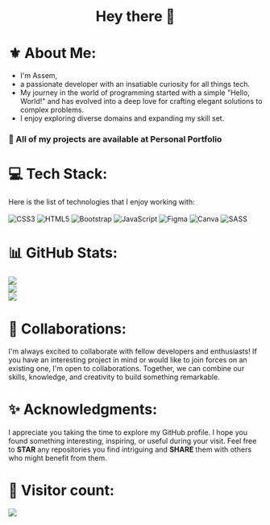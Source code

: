 <h1 align="center"> </>Hey there 👋</> </h1>

# ⚜ About Me:
- I'm Assem,
- a passionate developer with an insatiable curiosity for all things tech.
- My journey in the world of programming started with a simple "Hello, World!" and has evolved into a deep love for crafting elegant solutions to complex problems.
- I enjoy exploring diverse domains and expanding my skill set.

### 📁 All of my projects are available at Personal Portfolio

# 💻 Tech Stack:
Here is the list of technologies that I enjoy working with:<br/><br/>
![CSS3](https://img.shields.io/badge/css3-%231572B6.svg?style=for-the-badge&logo=css3&logoColor=white) ![HTML5](https://img.shields.io/badge/html5-%23E34F26.svg?style=for-the-badge&logo=html5&logoColor=white) ![Bootstrap](https://img.shields.io/badge/bootstrap-%23563D7C.svg?style=for-the-badge&logo=bootstrap&logoColor=white) ![JavaScript](https://img.shields.io/badge/javascript-%23323330.svg?style=for-the-badge&logo=javascript&logoColor=%23F7DF1E) ![Figma](https://img.shields.io/badge/figma-%23F24E1E.svg?style=for-the-badge&logo=figma&logoColor=white) ![Canva](https://img.shields.io/badge/Canva-%2300C4CC.svg?style=for-the-badge&logo=Canva&logoColor=white) ![SASS](https://img.shields.io/badge/SASS-hotpink.svg?style=for-the-badge&logo=SASS&logoColor=white)

# 📊 GitHub Stats:
![](https://github-readme-stats.vercel.app/api?username=zhorabay&theme=vue-dark&hide_border=true&include_all_commits=true&count_private=false)<br/>
![](https://github-readme-streak-stats.herokuapp.com/?user=zhorabay&theme=vue-dark&hide_border=true)<br/>
![](https://github-readme-stats.vercel.app/api/top-langs/?username=zhorabay&theme=vue-dark&hide_border=true&include_all_commits=true&count_private=false&layout=compact)


# 🤝 Collaborations:
I'm always excited to collaborate with fellow developers and enthusiasts! If you have an interesting project in mind or would like to join forces on an existing one, I'm open to collaborations. Together, we can combine our skills, knowledge, and creativity to build something remarkable.

# ✨ Acknowledgments:
I appreciate you taking the time to explore my GitHub profile. I hope you found something interesting, inspiring, or useful during your visit. Feel free to **STAR** any repositories you find intriguing and **SHARE** them with others who might benefit from them.


# 💫 Visitor count:
[![](https://visitcount.itsvg.in/api?id=zhorabay&icon=6&color=5)](https://visitcount.itsvg.in)
